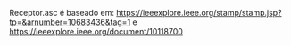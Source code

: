 Receptor.asc é baseado em: https://ieeexplore.ieee.org/stamp/stamp.jsp?tp=&arnumber=10683436&tag=1 
e https://ieeexplore.ieee.org/document/10118700
